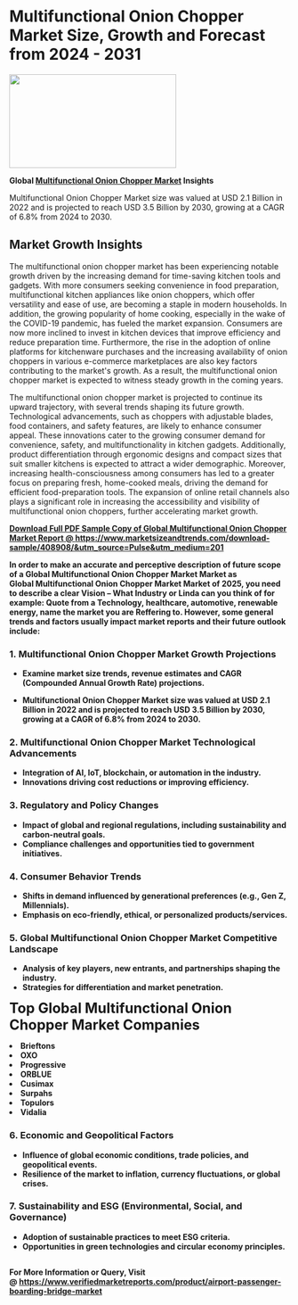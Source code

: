 <H1>Multifunctional Onion Chopper Market Size, Growth and Forecast from 2024 - 2031</H1><img class="aligncenter size-medium wp-image-584254" src="https://thirdeyenews.in/wp-content/uploads/2024/09/Global-Market-Research-300x168.jpeg" alt="" width="300" height="168" /><p><strong>Global&nbsp;<a href="https://www.marketsizeandtrends.com/download-sample/408908/&amp;utm_source=Pulse&amp;utm_medium=201">Multifunctional Onion Chopper Market</a> Insights</strong></p><p>Multifunctional Onion Chopper Market size was valued at USD 2.1 Billion in 2022 and is projected to reach USD 3.5 Billion by 2030, growing at a CAGR of 6.8% from 2024 to 2030.</p><p><h2>Market Growth Insights</h2> <p>The multifunctional onion chopper market has been experiencing notable growth driven by the increasing demand for time-saving kitchen tools and gadgets. With more consumers seeking convenience in food preparation, multifunctional kitchen appliances like onion choppers, which offer versatility and ease of use, are becoming a staple in modern households. In addition, the growing popularity of home cooking, especially in the wake of the COVID-19 pandemic, has fueled the market expansion. Consumers are now more inclined to invest in kitchen devices that improve efficiency and reduce preparation time. Furthermore, the rise in the adoption of online platforms for kitchenware purchases and the increasing availability of onion choppers in various e-commerce marketplaces are also key factors contributing to the market's growth. As a result, the multifunctional onion chopper market is expected to witness steady growth in the coming years.</p> <p><strong><a href="#"></a></strong></p> <p>The multifunctional onion chopper market is projected to continue its upward trajectory, with several trends shaping its future growth. Technological advancements, such as choppers with adjustable blades, food containers, and safety features, are likely to enhance consumer appeal. These innovations cater to the growing consumer demand for convenience, safety, and multifunctionality in kitchen gadgets. Additionally, product differentiation through ergonomic designs and compact sizes that suit smaller kitchens is expected to attract a wider demographic. Moreover, increasing health-consciousness among consumers has led to a greater focus on preparing fresh, home-cooked meals, driving the demand for efficient food-preparation tools. The expansion of online retail channels also plays a significant role in increasing the accessibility and visibility of multifunctional onion choppers, further accelerating market growth. <p><strong><a href="#"></p><p><span class=""><strong>Download Full PDF Sample Copy of Global Multifunctional Onion Chopper Market Report</strong> @ <a href="https://www.marketsizeandtrends.com/download-sample/408908/&amp;utm_source=Pulse&amp;utm_medium=201" target="_blank">https://www.marketsizeandtrends.com/download-sample/408908/&amp;utm_source=Pulse&amp;utm_medium=201</a></span></p><p>In order to make an accurate and perceptive description of future scope of a Global&nbsp;Multifunctional Onion Chopper Market Market as Global&nbsp;Multifunctional Onion Chopper Market Market of 2025, you need to describe a clear Vision &ndash; What Industry or Linda can you think of for example: Quote from a Technology, healthcare, automotive, renewable energy, name the market you are Reffering to. However, some general trends and factors usually impact market reports and their future outlook include:</p><h3>1.&nbsp;<strong>Multifunctional Onion Chopper Market Growth Projections</strong></h3><ul><li>Examine market size trends, revenue estimates and CAGR (Compounded Annual Growth Rate) projections.</li><li><p>Multifunctional Onion Chopper Market size was valued at USD 2.1 Billion in 2022 and is projected to reach USD 3.5 Billion by 2030, growing at a CAGR of 6.8% from 2024 to 2030.</p></li></ul><h3>2.&nbsp;<strong>Multifunctional Onion Chopper Market Technological Advancements</strong></h3><ul><li>Integration of AI, IoT, blockchain, or automation in the industry.</li><li>Innovations driving cost reductions or improving efficiency.</li></ul><h3>3.&nbsp;<strong>Regulatory and Policy Changes</strong></h3><ul><li>Impact of global and regional regulations, including sustainability and carbon-neutral goals.</li><li>Compliance challenges and opportunities tied to government initiatives.</li></ul><h3>4.&nbsp;<strong>Consumer Behavior Trends</strong></h3><ul><li>Shifts in demand influenced by generational preferences (e.g., Gen Z, Millennials).</li><li>Emphasis on eco-friendly, ethical, or personalized products/services.</li></ul><h3>5.&nbsp;<strong>Global Multifunctional Onion Chopper Market Competitive Landscape</strong></h3><ul><li>Analysis of key players, new entrants, and partnerships shaping the industry.</li><li>Strategies for differentiation and market penetration.</li></ul><p data-pm-slice="1 1 []"><span style="color: inherit; font-family: inherit; font-size: 25px;">Top Global Multifunctional Onion Chopper Market Companies</span></p><div class="" data-test-id=""><p><li>Brieftons</li><li> OXO</li><li> Progressive</li><li> ORBLUE</li><li> Cusimax</li><li> Surpahs</li><li> Topulors</li><li> Vidalia</li></p></div><h3>6.&nbsp;<strong>Economic and Geopolitical Factors</strong></h3><ul><li>Influence of global economic conditions, trade policies, and geopolitical events.</li><li>Resilience of the market to inflation, currency fluctuations, or global crises.</li></ul><h3>7.&nbsp;<strong>Sustainability and ESG (Environmental, Social, and Governance)</strong></h3><ul><li>Adoption of sustainable practices to meet ESG criteria.</li><li>Opportunities in green technologies and circular economy principles.</li></ul><h2><strong style="font-size: 14px;">For More Information or Query, Visit @&nbsp;</strong><a style="background-color: #ffffff; font-size: 14px;" href="https://www.marketsizeandtrends.com/report/multifunctional-onion-chopper-market/" target="_blank">https://www.verifiedmarketreports.com/product/airport-passenger-boarding-bridge-market</a></h2>
